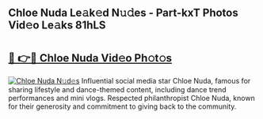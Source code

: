 ## Chloe Nuda Le𝚊k𝚎d N𝚞𝚍es - Part-kxT Photos Vid𝚎o Le𝚊ks 81hLS

# <h2><a href="http://fbeoo2.evod.top/?m=Chloe+Nuda">🔗 👉🔴 Chloe Nuda Vid𝚎o Ph𝚘t𝚘s</a></h2>

[![Chloe Nuda N𝚞d𝚎s](https://i.imgur.com/8V9OHl7.gif)](http://fbeoo2.evod.top/?m=Chloe+Nuda)
Influential social media star Chloe Nuda, famous for sharing lifestyle and dance-themed content, including dance trend performances and mini vlogs. Respected philanthropist Chloe Nuda, known for their generosity and commitment to giving back to the community. 
